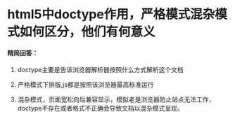 # html5中doctype作用，严格模式混杂模式如何区分，他们有何意义

#### 精简回答：

1. doctype主要是告诉浏览器解析器按照什么方式解析这个文档

2. 严格模式下排版,js都是按照该浏览器最高标准运行

3. 混杂模式，页面宽松向后兼容显示，模拟老是浏览器防止站点无法工作，doctype不存在或者格式不正确会导致文档以混杂模式呈现。
